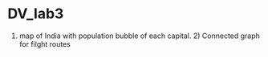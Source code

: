 # DV_lab3
 1) map of India with population bubble of each capital.        2)  Connected graph for filght routes
